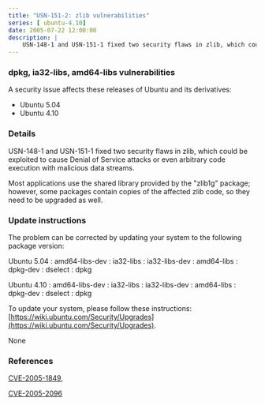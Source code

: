 ```yaml
---
title: "USN-151-2: zlib vulnerabilities"
series: [ ubuntu-4.10]
date: 2005-07-22 12:00:00
description: |
    USN-148-1 and USN-151-1 fixed two security flaws in zlib, which could be exploited to cause Denial of Service attacks or even arbitrary code execution with malicious data streams.
--- 
```

 
### dpkg, ia32-libs, amd64-libs vulnerabilities

A security issue affects these releases of Ubuntu and its derivatives:

* Ubuntu 5.04
* Ubuntu 4.10

### Details

USN-148-1 and USN-151-1 fixed two security flaws in zlib, which could be exploited to cause Denial of Service attacks or even arbitrary code execution with malicious data streams.

Most applications use the shared library provided by the &quot;zlib1g&quot; package; however, some packages contain copies of the affected zlib code, so they need to be upgraded as well.

### Update instructions

The problem can be corrected by updating your system to the following package version:

Ubuntu 5.04
 : amd64-libs-dev 
 : ia32-libs 
 : ia32-libs-dev 
 : amd64-libs 
 : dpkg-dev 
 : dselect 
 : dpkg 

Ubuntu 4.10
 : amd64-libs-dev 
 : ia32-libs 
 : ia32-libs-dev 
 : amd64-libs 
 : dpkg-dev 
 : dselect 
 : dpkg 

To update your system, please follow these instructions: [https://wiki.ubuntu.com/Security/Upgrades](https://wiki.ubuntu.com/Security/Upgrades).

None

### References

 [CVE-2005-1849](http://people.ubuntu.com/~ubuntu-security/cve/CVE-2005-1849), 

 [CVE-2005-2096](http://people.ubuntu.com/~ubuntu-security/cve/CVE-2005-2096)
 
